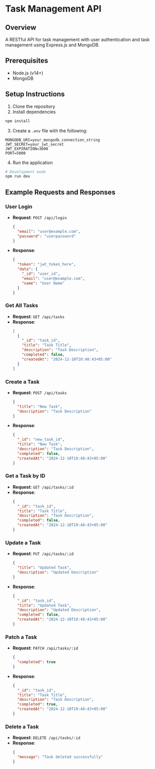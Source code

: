 # Task Management API

## Overview

A RESTful API for task management with user authentication and task management using Express.js and MongoDB.

## Prerequisites

- Node.js (v14+)
- MongoDB

## Setup Instructions

1. Clone the repository
2. Install dependencies

```bash
npm install
```

3. Create a `.env` file with the following:

```
MONGODB_URI=your_mongodb_connection_string
JWT_SECRET=your_jwt_secret
JWT_EXPIRATION=3600
PORT=5000
```

4. Run the application

```bash
# Development mode
npm run dev
```

## Example Requests and Responses

### User Login

- **Request**: `POST /api/login`
  ```json
  {
    "email": "user@example.com",
    "password": "userpassword"
  }
  ```
- **Response**:
  ```json
  {
    "token": "jwt_token_here",
    "data": {
      "_id": "user_id",
      "email": "user@example.com",
      "name": "User Name"
    }
  }
  ```

### Get All Tasks

- **Request**: `GET /api/tasks`
- **Response**:
  ```json
  [
    {
      "_id": "task_id",
      "title": "Task Title",
      "description": "Task Description",
      "completed": false,
      "createdAt": "2024-12-10T10:48:43+05:00"
    }
  ]
  ```

### Create a Task

- **Request**: `POST /api/tasks`
  ```json
  {
    "title": "New Task",
    "description": "Task Description"
  }
  ```
- **Response**:
  ```json
  {
    "_id": "new_task_id",
    "title": "New Task",
    "description": "Task Description",
    "completed": false,
    "createdAt": "2024-12-10T10:48:43+05:00"
  }
  ```

### Get a Task by ID

- **Request**: `GET /api/tasks/:id`
- **Response**:
  ```json
  {
    "_id": "task_id",
    "title": "Task Title",
    "description": "Task Description",
    "completed": false,
    "createdAt": "2024-12-10T10:48:43+05:00"
  }
  ```

### Update a Task

- **Request**: `PUT /api/tasks/:id`
  ```json
  {
    "title": "Updated Task",
    "description": "Updated Description"
  }
  ```
- **Response**:
  ```json
  {
    "_id": "task_id",
    "title": "Updated Task",
    "description": "Updated Description",
    "completed": false,
    "createdAt": "2024-12-10T10:48:43+05:00"
  }
  ```

### Patch a Task

- **Request**: `PATCH /api/tasks/:id`
  ```json
  {
    "completed": true
  }
  ```
- **Response**:
  ```json
  {
    "_id": "task_id",
    "title": "Task Title",
    "description": "Task Description",
    "completed": true,
    "createdAt": "2024-12-10T10:48:43+05:00"
  }
  ```

### Delete a Task

- **Request**: `DELETE /api/tasks/:id`
- **Response**:
  ```json
  {
    "message": "Task deleted successfully"
  }
  ```
